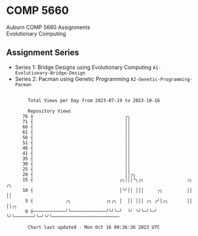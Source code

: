 # COMP 5660
Auburn COMP 5660 Assignments  
Evolutionary Computing

## Assignment Series
- Series 1: Bridge Designs using Evolutionary Computing `A1-Evolutionary-Bridge-Design`
- Series 2: Pacman using Genetic Programming `A2-Genetic-Programming-Pacman`

```

        Total Views per Day from 2023-07-19 to 2023-10-16

        Repository Views
      76 ┼                                  ╭╮
      71 ┤                                  ││
      66 ┤                                  ││
      61 ┤                                  ││
      56 ┤                                  ││
      51 ┤                                  ││
      46 ┤                                  ││
      41 ┤                                  ││
      35 ┤                                  ││
      30 ┤                                  ││
      25 ┤                                  ││
      20 ┤                                  ││╭╮
      15 ┤                                ╭╮│││╰╮╭╮                ╭╮ ╭╮
      10 ┤                                │╰╯││ │││     ╭╮         ││ ││
       5 ┤            ╭╮             ╭╮╭╮ │  ││ │││ ╭╮ ╭╯│╭╮       ││ ││╭╮
       0 ┼────────────╯╰─────────────╯╰╯╰─╯  ╰╯ ╰╯╰─╯╰─╯ ╰╯╰───────╯╰─╯╰╯╰─────────────────────────

        Chart last updated - Mon Oct 16 00:36:36 2023 UTC
        
```
